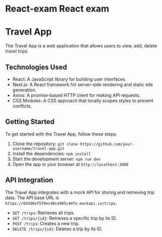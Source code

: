 # React-exam React exam

# Travel App

The Travel App is a web application that allows users to view, add, delete travel trips. 

## Technologies Used

- React: A JavaScript library for building user interfaces.
- Next.js: A React framework for server-side rendering and static site generation.
- Axios: A promise-based HTTP client for making API requests.
- CSS Modules: A CSS approach that locally scopes styles to prevent conflicts.

## Getting Started

To get started with the Travel App, follow these steps:

1. Clone the repository: `git clone https://github.com/your-username/travel-app.git`
2. Install the dependencies: `npm install`
3. Start the development server: `npm run dev`
4. Open the app in your browser at `http://localhost:3000`


## API Integration

The Travel App integrates with a mock API for storing and retrieving trip data. The API base URL is `https://643d6ef5f0ec48ce905c44fe.mockapi.io/trips`.

- `GET /trips`: Retrieves all trips.
- `GET /trips/{id}`: Retrieves a specific trip by its ID.
- `POST /trips`: Creates a new trip.
- `DELETE /trips/{id}`: Deletes a trip by its ID.



